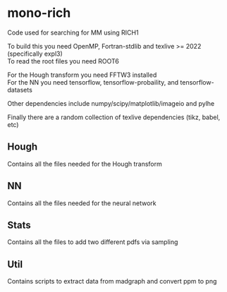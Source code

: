 # mono-rich
Code used for searching for MM using RICH1

To build this you need OpenMP, Fortran-stdlib and texlive >= 2022 (specifically expl3)  
To read the root files you need ROOT6

For the Hough transform you need FFTW3 installed  
For the NN you need tensorflow, tensorflow-probaility, and tensorflow-datasets

Other dependencies include numpy/scipy/matplotlib/imageio and pylhe 

Finally there are a random collection of texlive dependencies (tikz, babel, etc)

## Hough
Contains all the files needed for the Hough transform 

## NN
Contains all the files needed for the neural network

## Stats 
Contains all the files to add two different pdfs via sampling 

## Util 
Contains scripts to extract data from madgraph and convert ppm to png